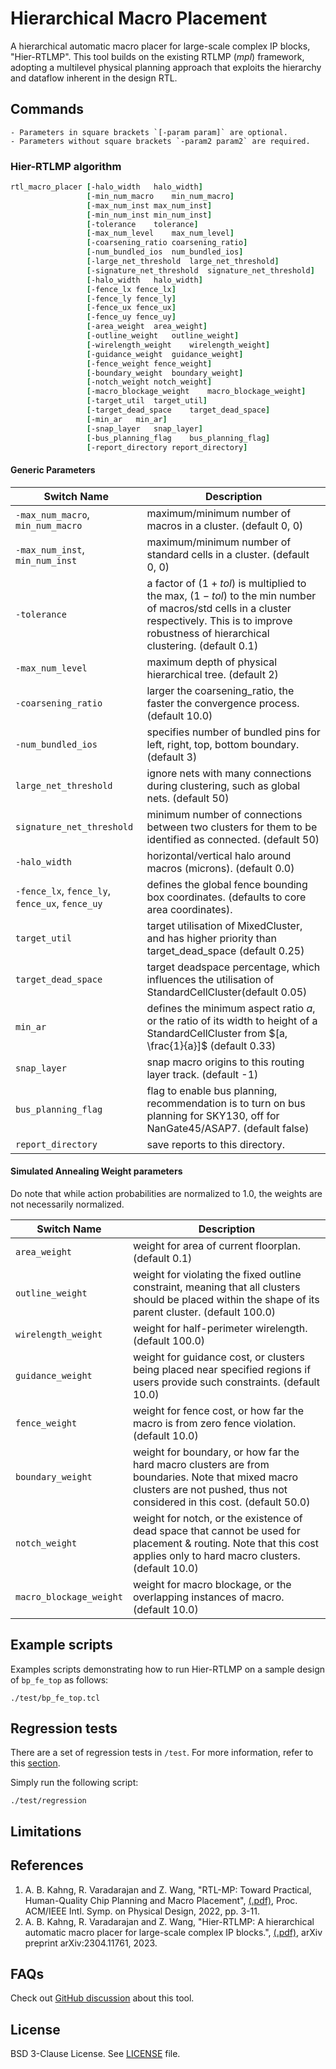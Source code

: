# Hierarchical Macro Placement

A hierarchical automatic macro placer for large-scale complex IP blocks, "Hier-RTLMP".
This tool builds on the existing RTLMP (*mpl*) framework, adopting a multilevel physical 
planning approach that exploits the hierarchy and dataflow inherent in the design RTL.

## Commands

```{note}
- Parameters in square brackets `[-param param]` are optional.
- Parameters without square brackets `-param2 param2` are required.
```

### Hier-RTLMP algorithm

```tcl
rtl_macro_placer [-halo_width   halo_width]
                 [-min_num_macro    min_num_macro]
                 [-max_num_inst max_num_inst]  
                 [-min_num_inst min_num_inst] 
                 [-tolerance    tolerance]     
                 [-max_num_level    max_num_level] 
                 [-coarsening_ratio coarsening_ratio]
                 [-num_bundled_ios  num_bundled_ios]
                 [-large_net_threshold  large_net_threshold]
                 [-signature_net_threshold  signature_net_threshold]
                 [-halo_width   halo_width] 
                 [-fence_lx fence_lx] 
                 [-fence_ly fence_ly]
                 [-fence_ux fence_ux]
                 [-fence_uy fence_uy]
                 [-area_weight  area_weight] 
                 [-outline_weight   outline_weight] 
                 [-wirelength_weight    wirelength_weight]
                 [-guidance_weight  guidance_weight]
                 [-fence_weight fence_weight] 
                 [-boundary_weight  boundary_weight]
                 [-notch_weight notch_weight]
                 [-macro_blockage_weight    macro_blockage_weight]
                 [-target_util  target_util]
                 [-target_dead_space    target_dead_space]
                 [-min_ar   min_ar]
                 [-snap_layer   snap_layer]
                 [-bus_planning_flag    bus_planning_flag]
                 [-report_directory report_directory]

```

#### Generic Parameters

| Switch Name | Description |
| ----- | ----- |
| `-max_num_macro`, `min_num_macro` | maximum/minimum number of macros in a cluster. (default 0, 0) |
| `-max_num_inst`, `min_num_inst` | maximum/minimum number of standard cells in a cluster. (default 0, 0) |
| `-tolerance` | a factor of $(1 + tol)$ is multiplied to the max, $(1 - tol)$ to the min number of macros/std cells in a cluster respectively. This is to improve robustness of hierarchical clustering. (default 0.1) |
| `-max_num_level` | maximum depth of physical hierarchical tree. (default 2) |
| `-coarsening_ratio` | larger the coarsening_ratio, the faster the convergence process. (default 10.0) | 
| `-num_bundled_ios` | specifies number of bundled pins for left, right, top, bottom boundary. (default 3) |
| `large_net_threshold` | ignore nets with many connections during clustering, such as global nets. (default 50) |
| `signature_net_threshold` | minimum number of connections between two clusters for them to be identified as connected. (default 50) |
| `-halo_width` | horizontal/vertical halo around macros (microns). (default 0.0) |
| `-fence_lx`, `fence_ly`, `fence_ux`, `fence_uy` | defines the global fence bounding box coordinates. (defaults to core area coordinates). |
| `target_util` | target utilisation of MixedCluster, and has higher priority than target_dead_space (default 0.25) |
| `target_dead_space` | target deadspace percentage, which influences the utilisation of StandardCellCluster(default 0.05) |
| `min_ar` | defines the minimum aspect ratio $a$, or the ratio of its width to height of a StandardCellCluster from $[a, \frac{1}{a}]$ (default 0.33) |
| `snap_layer` | snap macro origins to this routing layer track. (default -1) | 
| `bus_planning_flag` | flag to enable bus planning, recommendation is to turn on bus planning for SKY130, off for NanGate45/ASAP7.  (default false) |
| `report_directory` | save reports to this directory. |


#### Simulated Annealing Weight parameters

Do note that while action probabilities are normalized to 1.0, the weights are not necessarily normalized. 

| Switch Name | Description | 
| ----- | ----- |
| `area_weight` | weight for area of current floorplan. (default 0.1) |
| `outline_weight` | weight for violating the fixed outline constraint, meaning that all clusters should be placed within the shape of its parent cluster. (default 100.0) |
| `wirelength_weight` | weight for half-perimeter wirelength. (default 100.0) |
| `guidance_weight` | weight for guidance cost, or clusters being placed near specified regions if users provide such constraints. (default 10.0) |
| `fence_weight` | weight for fence cost, or how far the macro is from zero fence violation. (default 10.0) |
| `boundary_weight` | weight for boundary, or how far the hard macro clusters are from boundaries. Note that mixed macro clusters are not pushed, thus not considered in this cost. (default 50.0) |
| `notch_weight` | weight for notch, or the existence of dead space that cannot be used for placement & routing. Note that this cost applies only to hard macro clusters. (default 10.0) |
| `macro_blockage_weight` | weight for macro blockage, or the overlapping instances of macro. (default 10.0) |

## Example scripts

Examples scripts demonstrating how to run Hier-RTLMP on a sample design of `bp_fe_top` as follows:

```shell
./test/bp_fe_top.tcl
```

## Regression tests

There are a set of regression tests in `/test`. For more information, refer to this [section](../../README.md#regression-tests).

Simply run the following script:

```shell
./test/regression
```

## Limitations

## References
1. A. B. Kahng, R. Varadarajan and Z. Wang, 
"RTL-MP: Toward Practical, Human-Quality Chip Planning and Macro Placement",
[(.pdf)](https://vlsicad.ucsd.edu/Publications/Conferences/389/c389.pdf), Proc. ACM/IEEE Intl. Symp. on Physical Design, 2022, pp. 3-11.
1. A. B. Kahng, R. Varadarajan and Z. Wang,
"Hier-RTLMP: A hierarchical automatic macro placer for large-scale complex IP blocks.",
[(.pdf)](https://arxiv.org/pdf/2304.11761.pdf), arXiv preprint arXiv:2304.11761, 2023.

## FAQs

Check out [GitHub discussion](https://github.com/The-OpenROAD-Project/OpenROAD/discussions/categories/q-a?discussions_q=category%3AQ%26A+hier-rtlmp+OR+hier+OR+mpl2) about this tool.

## License

BSD 3-Clause License. See [LICENSE](../../LICENSE) file.
